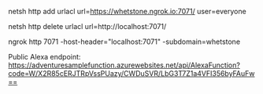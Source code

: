 ﻿

netsh http add urlacl url=https://whetstone.ngrok.io:7071/ user=everyone

netsh http delete urlacl url=http://localhost:7071/


ngrok http 7071 -host-header="localhost:7071" -subdomain=whetstone



Public Alexa endpoint:
https://adventuresamplefunction.azurewebsites.net/api/AlexaFunction?code=W/X2R85cERJTRpVssPUazy/CWDuSVR/LbG3T7Z1a4VFI356byFAuFw==